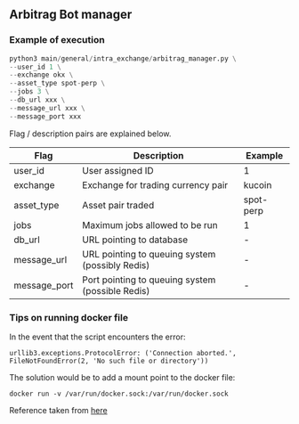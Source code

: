 ## Arbitrag Bot manager

### Example of execution
```python
python3 main/general/intra_exchange/arbitrag_manager.py \
--user_id 1 \
--exchange okx \
--asset_type spot-perp \
--jobs 3 \
--db_url xxx \
--message_url xxx \
--message_port xxx
```

Flag / description pairs are explained below.

| Flag | Description | Example |
| --- | --- | --- |
| user_id | User assigned ID | 1 |
| exchange | Exchange for trading currency pair | kucoin |
| asset_type | Asset pair traded | spot-perp |
| jobs | Maximum jobs allowed to be run | 1 |
| db_url | URL pointing to database | - |
| message_url | URL pointing to queuing system (possibly Redis) | - |
| message_port | Port pointing to queuing system (possible Redis) | - |

### Tips on running docker file
In the event that the script encounters the error:

```
urllib3.exceptions.ProtocolError: ('Connection aborted.', FileNotFoundError(2, 'No such file or directory'))
```

The solution would be to add a mount point to the docker file:

```
docker run -v /var/run/docker.sock:/var/run/docker.sock
```

Reference taken from [here](https://forums.docker.com/t/docker-sdk-for-python/96330/2)